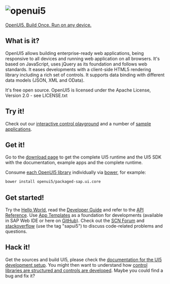 ![openui5](http://openui5.org/images/OpenUI5_new_big_side.png)
=======
[OpenUI5. Build Once. Run on any device.](http://openui5.org)

What is it?
-----------
OpenUI5 allows building enterprise-ready web applications, being responsive to all devices and running web 
application on all browsers. It's based on JavaScript, uses jQuery as its foundation and follows web standards.
It eases developments with a client-side HTML5 rendering library including a rich set of controls. It supports
data binding with different data models (JSON, XML and OData).

It's free open source. OpenUI5 is licensed under the Apache License, Version 2.0 - see LICENSE.txt

Try it!
-------
Check out our [interactive control playground](https://openui5.hana.ondemand.com/#content/Controls/index.html)
and a number of [sample applications](https://openui5.hana.ondemand.com/#demoapps.html).

Get it!
-------
Go to the [download page](http://openui5.org/download.html) to get the complete UI5 runtime and the UI5 SDK with the documentation, example apps and the complete runtime.

Consume [each OpenUI5 library](https://github.com/openui5?query=packaged-) individually via [bower](http://bower.io/), for example:
```sh
bower install openui5/packaged-sap.ui.core
```

Get started!
------------
Try the [Hello World](http://openui5.org/getstarted.html), read
the [Developer Guide](https://openui5.hana.ondemand.com/#docs/guide/Documentation.html)
and refer to the [API Reference](https://openui5.hana.ondemand.com/#docs/api/symbols/sap.ui.html).
Use [App Templates](https://openui5.hana.ondemand.com/#docs/guide/a460a7348a6c431a8bd967ab9fb8d918.html) as a foundation for  developments (available in SAP Web IDE or here on [GitHub](https://github.com/SAP?q=openui5-worklist-app%20OR%20openui5-masterdetail-app%20OR%20openui5-sample-app)).
Check out the [SCN Forum](http://scn.sap.com/community/developer-center/front-end/content) and
[stackoverflow](http://stackoverflow.com/questions/tagged/sapui5) (use the tag "sapui5") to discuss code-related
problems and questions.

Hack it!
--------
Get the sources and build UI5, please check the [documentation for the UI5 development setup](docs/developing.md). You might then want to understand how [control libraries are structured and controls are developed](docs/controllibraries.md).
Maybe you could find a bug and fix it?

